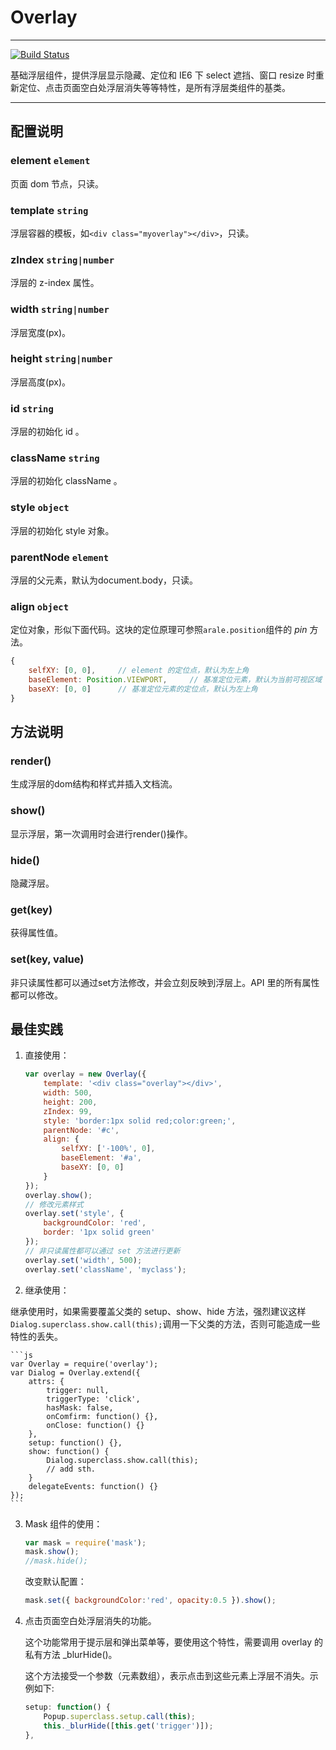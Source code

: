 # Overlay

---

[![Build Status](https://secure.travis-ci.org/aralejs/overlay.png)](https://travis-ci.org/aralejs/overlay)


基础浮层组件，提供浮层显示隐藏、定位和 IE6 下 select 遮挡、窗口 resize 时重新定位、点击页面空白处浮层消失等等特性，是所有浮层类组件的基类。

---

## 配置说明

### element `element`

页面 dom 节点，只读。

### template `string`

浮层容器的模板，如`<div class="myoverlay"></div>`，只读。

### zIndex `string|number`

浮层的 z-index 属性。

### width `string|number`

浮层宽度(px)。

### height `string|number`

浮层高度(px)。

### id `string`

浮层的初始化 id 。

### className `string`

浮层的初始化 className 。

### style `object`

浮层的初始化 style 对象。

### parentNode `element`

浮层的父元素，默认为document.body，只读。

### align `object`

定位对象，形似下面代码。这块的定位原理可参照`arale.position`组件的 *pin* 方法。

```js
{
    selfXY: [0, 0],     // element 的定位点，默认为左上角
    baseElement: Position.VIEWPORT,     // 基准定位元素，默认为当前可视区域
    baseXY: [0, 0]      // 基准定位元素的定位点，默认为左上角
}
```

## 方法说明

### render()

生成浮层的dom结构和样式并插入文档流。

### show()

显示浮层，第一次调用时会进行render()操作。

### hide()

隐藏浮层。

### get(key)

获得属性值。

### set(key, value)

非只读属性都可以通过set方法修改，并会立刻反映到浮层上。API 里的所有属性都可以修改。


## 最佳实践

1. 直接使用：

    ```js
    var overlay = new Overlay({
        template: '<div class="overlay"></div>',
        width: 500,
        height: 200,
        zIndex: 99,
        style: 'border:1px solid red;color:green;',
        parentNode: '#c',
        align: {
            selfXY: ['-100%', 0],
            baseElement: '#a',
            baseXY: [0, 0]
        }
    });
    overlay.show();
    // 修改元素样式
    overlay.set('style', {
        backgroundColor: 'red',
        border: '1px solid green'
    });
    // 非只读属性都可以通过 set 方法进行更新
    overlay.set('width', 500);
    overlay.set('className', 'myclass');
    ```

2. 继承使用：

继承使用时，如果需要覆盖父类的 setup、show、hide 方法，强烈建议这样`Dialog.superclass.show.call(this);`调用一下父类的方法，否则可能造成一些特性的丢失。

    ```js
    var Overlay = require('overlay');
    var Dialog = Overlay.extend({
        attrs: {
            trigger: null,
            triggerType: 'click',
            hasMask: false,
            onComfirm: function() {},
            onClose: function() {}
        },
        setup: function() {},
        show: function() {
            Dialog.superclass.show.call(this);
            // add sth.
        }
        delegateEvents: function() {}
    });
    ```

3. Mask 组件的使用：

    ```js
    var mask = require('mask');
    mask.show();
    //mask.hide();
    ```

    改变默认配置：

    ```js
    mask.set({ backgroundColor:'red', opacity:0.5 }).show();
    ```

4. 点击页面空白处浮层消失的功能。

    这个功能常用于提示层和弹出菜单等，要使用这个特性，需要调用 overlay 的私有方法 _blurHide()。

    这个方法接受一个参数（元素数组），表示点击到这些元素上浮层不消失。示例如下:

    ```js
    setup: function() {
        Popup.superclass.setup.call(this);
        this._blurHide([this.get('trigger')]);
    },
    ```

